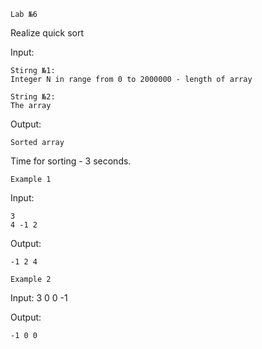 ```Lab №6```

Realize quick sort 

Input:

    Stirng №1: 
    Integer N in range from 0 to 2000000 - length of array

    String №2: 
    The array

Output:

    Sorted array
    
Time for sorting - 3 seconds.

```Example 1```

Input:
    
    3
    4 -1 2

Output:
    
    -1 2 4

```Example 2```

Input:
    3
    0 0 -1

Output:
    
    -1 0 0

